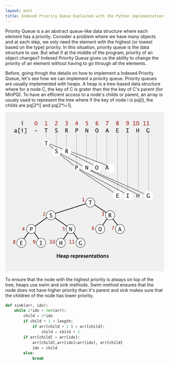 ```yaml
---
layout: post
title: Indexed Priority Queue Explained with the Python implementation!
---
```


Priority Queue is a an abstract queue-like data structure where each element has a priority. Consider a problem where we have many objects and at each step, we only need the element with the highest (or lowest based on the type) priority. In this situation, priority queue is the data structure to use. But what if at the middle of the program, priority of an object changes? Indexed Priority Queue gives us the ability to change the priority of an element without having to go through all the elements.  

Before, going throgh the details on how to implement a Indexed Priority Queue, let's see how we can implement a priority queue. Priority queues are usually implemented with heaps. A heap is a tree-based data structure where for a node C, the key of C is grater than the the key of C's parent (for MinPQ). To have an efficient access to a node's childs or parent, an array is usualy used to represent the tree where if the key of node i is pq[i], the childs are pq[2\*i] and pq[2\*i+1].


!["Heap Img"](https://raw.githubusercontent.com/mkhoshpa/mkhoshpa.github.io/master/images/Heap.png?style=centerme)

To ensure that the node with the highest priority is always on top of the tree, heaps use swim and sink methods. Swim method ensures that the node does not have higher priority than it's parent and sink makes sure that the children of the node has lower priority.

```python
def sink(arr, idx):
    while 2*idx < len(arr):
        child = 2*idx
        if child + 1 < length:
            if arr[child + 1 ] > arr[child]:
                child = child + 1
        if arr[child] > arr[idx]:
            arr[child],arr[idx]=arr[idx], arr[child]
            idx = child
        else:
            break
```
